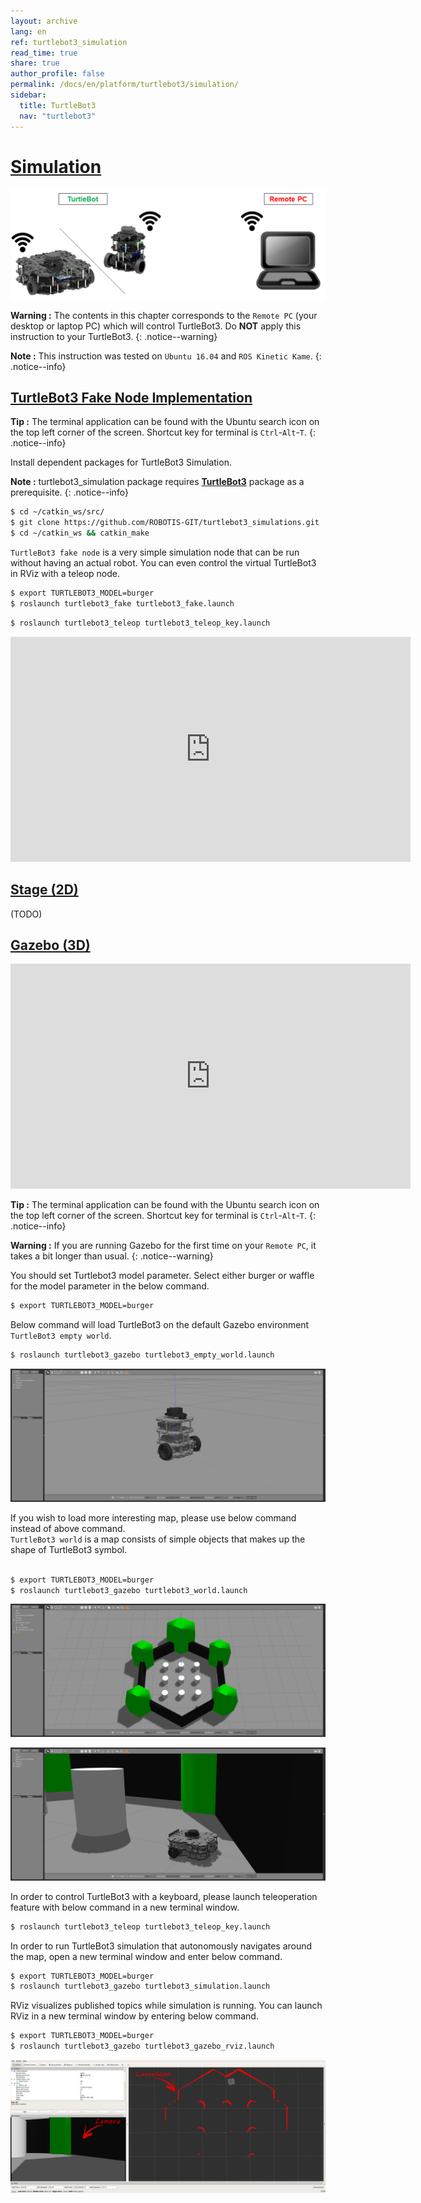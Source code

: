```yaml
---
layout: archive
lang: en
ref: turtlebot3_simulation
read_time: true
share: true
author_profile: false
permalink: /docs/en/platform/turtlebot3/simulation/
sidebar:
  title: TurtleBot3
  nav: "turtlebot3"
---
```


<div style="counter-reset: h1 11"></div>

# [Simulation](#simulation)

![](/assets/images/platform/turtlebot3/software/remote_pc_and_turtlebot.png)

**Warning :** The contents in this chapter corresponds to the `Remote PC` (your desktop or laptop PC) which will control TurtleBot3. Do **NOT** apply this instruction to your TurtleBot3.
{: .notice--warning}

**Note :** This instruction was tested on `Ubuntu 16.04` and `ROS Kinetic Kame`.
{: .notice--info}

## [TurtleBot3 Fake Node Implementation](#turtlebot3-fake-node-implementation)

**Tip :** The terminal application can be found with the Ubuntu search icon on the top left corner of the screen. Shortcut key for terminal is `Ctrl`-`Alt`-`T`.
{: .notice--info}

Install dependent packages for TurtleBot3 Simulation.

**Note :** turtlebot3_simulation package requires [**TurtleBot3**](http://turtlebot3.robotis.com/en/latest/pc_software.html#install-dependent-packages) package as a prerequisite.
{: .notice--info}

``` bash
$ cd ~/catkin_ws/src/
$ git clone https://github.com/ROBOTIS-GIT/turtlebot3_simulations.git
$ cd ~/catkin_ws && catkin_make
```

`TurtleBot3 fake node` is a very simple simulation node that can be run without having an actual robot. You can even control the virtual TurtleBot3 in RViz with a teleop node.

``` bash
$ export TURTLEBOT3_MODEL=burger
$ roslaunch turtlebot3_fake turtlebot3_fake.launch
```

``` bash
$ roslaunch turtlebot3_teleop turtlebot3_teleop_key.launch
```

<iframe width="640" height="360" src="https://www.youtube.com/embed/iHXZSLBJHMg" frameborder="0" allowfullscreen></iframe>

## [Stage (2D)](#stage-2d)

(TODO)

## [Gazebo (3D)](#gazebo-3d)

<iframe width="640" height="360" src="https://www.youtube.com/embed/xXM5r_SVkWM" frameborder="0" allowfullscreen></iframe>

**Tip :** The terminal application can be found with the Ubuntu search icon on the top left corner of the screen. Shortcut key for terminal is `Ctrl`-`Alt`-`T`.
{: .notice--info}

**Warning :** If you are running Gazebo for the first time on your `Remote PC`, it takes a bit longer than usual.
{: .notice--warning}

You should set Turtlebot3 model parameter. Select either burger or waffle for the model parameter in the below command.

``` bash
$ export TURTLEBOT3_MODEL=burger
```

Below command will load TurtleBot3 on the default Gazebo environment `TurtleBot3 empty world`.

``` bash
$ roslaunch turtlebot3_gazebo turtlebot3_empty_world.launch
```

![](/assets/images/platform/turtlebot3/simulation/turtlebot3_empty_world.png)

If you wish to load more interesting map, please use below command instead of above command.  
`TurtleBot3 world` is a map consists of simple objects that makes up the shape of TurtleBot3 symbol.  
  
``` bash
$ export TURTLEBOT3_MODEL=burger
$ roslaunch turtlebot3_gazebo turtlebot3_world.launch
```

![](/assets/images/platform/turtlebot3/simulation/turtlebot3_world_bugger.png)

![](/assets/images/platform/turtlebot3/simulation/turtlebot3_world_waffle.png)

In order to control TurtleBot3 with a keyboard, please launch teleoperation feature with below command in a new terminal window.

``` bash
$ roslaunch turtlebot3_teleop turtlebot3_teleop_key.launch
```

In order to run TurtleBot3 simulation that autonomously navigates around the map, open a new terminal window and enter below command.

``` bash
$ export TURTLEBOT3_MODEL=burger
$ roslaunch turtlebot3_gazebo turtlebot3_simulation.launch
```

RViz visualizes published topics while simulation is running. You can launch RViz in a new terminal window by entering below command.

``` bash
$ export TURTLEBOT3_MODEL=burger
$ roslaunch turtlebot3_gazebo turtlebot3_gazebo_rviz.launch
```

![](/assets/images/platform/turtlebot3/simulation/turtlebot3_gazebo_rviz.png)
